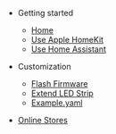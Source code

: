 * Getting started
  * [Home](/)
  * [Use Apple HomeKit](/guide)
  * [Use Home Assistant](/guide-ha)
    
* Customization
  * [Flash Firmware](/flash)
  * [Extend LED Strip](/extend)
  * [Example.yaml](/hass)

* [Online Stores](/store)
